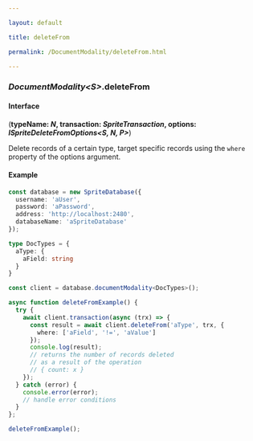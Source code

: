 ```yaml
---

layout: default

title: deleteFrom

permalink: /DocumentModality/deleteFrom.html

---
```


### _DocumentModality&lt;S&gt;_.deleteFrom

#### Interface

(**typeName: *N*, transaction: *SpriteTransaction*, options: *ISpriteDeleteFromOptions&lt;S, N, P&gt;***)

Delete records of a certain type, target specific records
using the `where` property of the options argument.

#### Example

```ts
const database = new SpriteDatabase({
  username: 'aUser',
  password: 'aPassword',
  address: 'http://localhost:2480',
  databaseName: 'aSpriteDatabase'
});

type DocTypes = {
  aType: {
    aField: string
  }
}

const client = database.documentModality<DocTypes>();

async function deleteFromExample() {
  try {
    await client.transaction(async (trx) => {
      const result = await client.deleteFrom('aType', trx, {
        where: ['aField', '!=', 'aValue']
      });
      console.log(result);
      // returns the number of records deleted
      // as a result of the operation
      // { count: x }
    });
  } catch (error) {
    console.error(error);
    // handle error conditions
  }
};

deleteFromExample();
```


